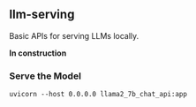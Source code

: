 
## llm-serving

Basic APIs for serving LLMs locally.

**In construction**

### Serve the Model
```
uvicorn --host 0.0.0.0 llama2_7b_chat_api:app
```
